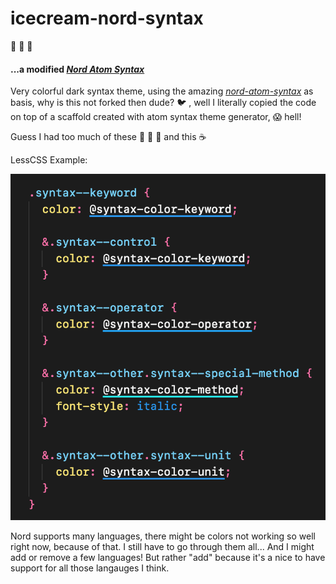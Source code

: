# icecream-nord-syntax
:icecream: :custard: :candy:

#### ...a modified [___Nord Atom Syntax___](https://atom.io/themes/nord-atom-syntax)

Very colorful dark syntax theme, using the amazing [_nord-atom-syntax_](https://atom.io/themes/nord-atom-syntax) as basis, why is this not forked then dude? :bird: , well I literally copied the code on top of a scaffold created with atom syntax theme generator, :scream: hell!

Guess I had too much of these :icecream: :custard: :candy: and this :coffee:

LessCSS Example:

![Icecream Nord Less](https://raw.githubusercontent.com/pixxx/icecream-nord-syntax/master/icecream-nord-less.png)

Nord supports many languages, there might be colors not working so well right now, because of that. I still have to go through them all... And I might add or remove a few languages! But rather "add" because it's a nice to have support for all those langauges I think.
